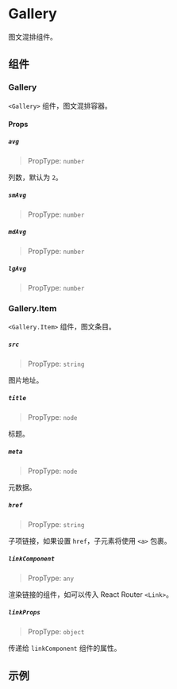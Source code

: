 # Gallery

图文混排组件。

## 组件

### Gallery

`<Gallery>` 组件，图文混排容器。

#### Props

##### `avg`

> PropType: `number`

列数，默认为 `2`。

##### `smAvg`

> PropType: `number`

##### `mdAvg`

> PropType: `number`

##### `lgAvg`

> PropType: `number`


### Gallery.Item

`<Gallery.Item>` 组件，图文条目。

##### `src`

> PropType: `string`

图片地址。

##### `title`

> PropType: `node`

标题。

##### `meta`

> PropType: `node`

元数据。

##### `href`

> PropType: `string`

子项链接，如果设置 `href`，子元素将使用 `<a>` 包裹。

##### `linkComponent`

> PropType: `any`

渲染链接的组件，如可以传入 React Router `<Link>`。

##### `linkProps`

> PropType: `object`

传递给 `linkComponent` 组件的属性。


## 示例
